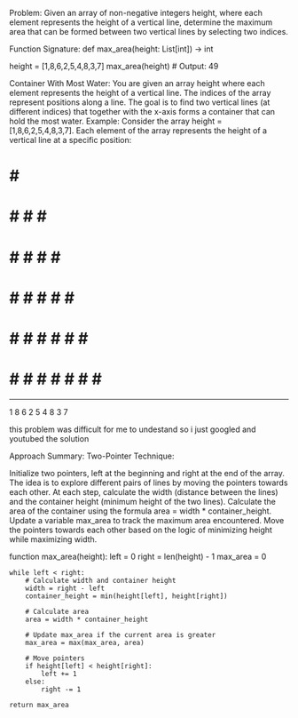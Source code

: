 Problem: Given an array of non-negative integers height, where each element represents the height of a vertical line, determine the maximum area that can be formed between two vertical lines by selecting two indices.

Function Signature: def max_area(height: List[int]) -> int

height = [1,8,6,2,5,4,8,3,7]
max_area(height)  # Output: 49

Container With Most Water:
You are given an array height where each element represents the height of a vertical line.
The indices of the array represent positions along a line.
The goal is to find two vertical lines (at different indices) that together with the x-axis forms a container that can hold the most water.
Example:
Consider the array height = [1,8,6,2,5,4,8,3,7]. Each element of the array represents the height of a vertical line at a specific position:


   #
   #               #
   #               #     #
   #     #         #     #  #
   #     #     #   #     #  #
   #     #     #   #  #  #  #
   #     #  #  #   #  #  #  #
   #  #  #  #  #   #  #  #  #
   ---------------------------
   1  8  6  2  5  4  8  3  7


this problem was difficult for me to undestand so i just googled and youtubed the solution 

Approach Summary:
Two-Pointer Technique:

Initialize two pointers, left at the beginning and right at the end of the array.
The idea is to explore different pairs of lines by moving the pointers towards each other.
At each step, calculate the width (distance between the lines) and the container height (minimum height of the two lines).
Calculate the area of the container using the formula area = width * container_height.
Update a variable max_area to track the maximum area encountered.
Move the pointers towards each other based on the logic of minimizing height while maximizing width.

function max_area(height):
    left = 0
    right = len(height) - 1
    max_area = 0

    while left < right:
        # Calculate width and container height
        width = right - left
        container_height = min(height[left], height[right])

        # Calculate area
        area = width * container_height

        # Update max_area if the current area is greater
        max_area = max(max_area, area)

        # Move pointers
        if height[left] < height[right]:
            left += 1
        else:
            right -= 1

    return max_area


